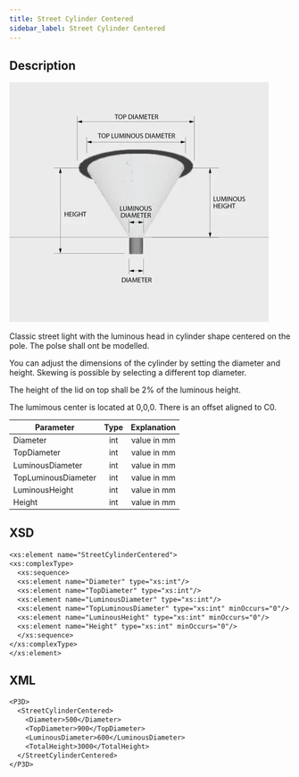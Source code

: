 ```yaml
---
title: Street Cylinder Centered
sidebar_label: Street Cylinder Centered
---
```


## Description

![Street Cylinder Centered](/img/docs/geometry/parametric/street-cylinder-centered.webp)

Classic street light with the luminous head in cylinder shape centered on the pole. The polse shall ont be modelled.

You can adjust the dimensions of the cylinder by setting the diameter and height. Skewing is possible by selecting a different top diameter.

The height of the lid on top shall be 2% of the luminous height.

The lumimous center is located at 0,0,0.
There is an offset aligned to C0.

| Parameter           | Type | Explanation |
| ------------------- | :--: | :---------: |
| Diameter            | int  | value in mm |
| TopDiameter         | int  | value in mm |
| LuminousDiameter    | int  | value in mm |
| TopLuminousDiameter | int  | value in mm |
| LuminousHeight      | int  | value in mm |
| Height              | int  | value in mm |

## XSD

    <xs:element name="StreetCylinderCentered">
    <xs:complexType>
      <xs:sequence>
      <xs:element name="Diameter" type="xs:int"/>
      <xs:element name="TopDiameter" type="xs:int"/>
      <xs:element name="LuminousDiameter" type="xs:int"/>
      <xs:element name="TopLuminousDiameter" type="xs:int" minOccurs="0"/>
      <xs:element name="LuminousHeight" type="xs:int" minOccurs="0"/>
      <xs:element name="Height" type="xs:int" minOccurs="0"/>
      </xs:sequence>
    </xs:complexType>
    </xs:element>

## XML

    <P3D>
      <StreetCylinderCentered>
        <Diameter>500</Diameter>
        <TopDiameter>900</TopDiameter>
        <LuminousDiameter>600</LuminousDiameter>
        <TotalHeight>3000</TotalHeight>
      </StreetCylinderCentered>
    </P3D>
